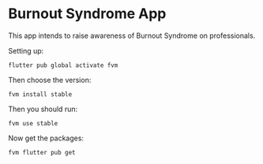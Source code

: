 # Burnout Syndrome App

This app intends to raise awareness of Burnout Syndrome on professionals.

Setting up:

    flutter pub global activate fvm

Then choose the version:

    fvm install stable

Then you should run:

    fvm use stable

Now get the packages:

    fvm flutter pub get
